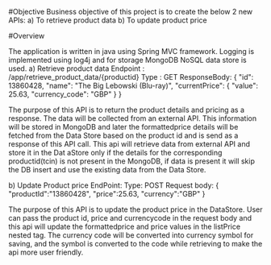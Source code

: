 #Objective
     Business objective of this project is to create the below 2 new APIs:
a)	To retrieve product data 
b)	To update product price


#Overview

The application is written in java using Spring MVC framework. Logging is implemented using log4j and for storage MongoDB NoSQL data store is used.
a)	Retrieve product data 
Endpoint : /app/retrieve_product_data/{productid}
Type : GET
ResponseBody:
{
    "id": 13860428,
    "name": "The Big Lebowski (Blu-ray)",
    "currentPrice": {
        "value": 25.63,
        "currency_code": "GBP"
    }
}

The purpose of this API is to return the product details and pricing as a response. The data will be collected from an external API. This information will be stored in MongoDB and later the formattedprice details will be fetched from the Data Store based on the product id and is send as a response of this API call.
This api will retrieve data from external API and store it in the Dat aStore only if the details for the corresponding productid(tcin) is not present in the MongoDB, if data is present it will skip the DB insert and use the existing data from the Data Store.

b)	Update Product price
EndPoint:
Type: POST
Request body:
{
	"productId":"13860428",
	"price":25.63,
	"currency":"GBP"
}

The purpose of this API is to update the product price in the DataStore. User can pass the product id, price and currencycode in the request body and this api will update the formattedprice and price values in the listPrice nested tag. The currency code will be converted into currency symbol for saving, and the symbol is converted to the code while retrieving to make the api more user friendly.
